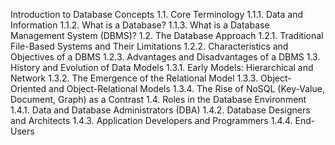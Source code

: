 Introduction to Database Concepts
1.1. Core Terminology
1.1.1. Data and Information
1.1.2. What is a Database?
1.1.3. What is a Database Management System (DBMS)?
1.2. The Database Approach
1.2.1. Traditional File-Based Systems and Their Limitations
1.2.2. Characteristics and Objectives of a DBMS
1.2.3. Advantages and Disadvantages of a DBMS
1.3. History and Evolution of Data Models
1.3.1. Early Models: Hierarchical and Network
1.3.2. The Emergence of the Relational Model
1.3.3. Object-Oriented and Object-Relational Models
1.3.4. The Rise of NoSQL (Key-Value, Document, Graph) as a Contrast
1.4. Roles in the Database Environment
1.4.1. Data and Database Administrators (DBA)
1.4.2. Database Designers and Architects
1.4.3. Application Developers and Programmers
1.4.4. End-Users